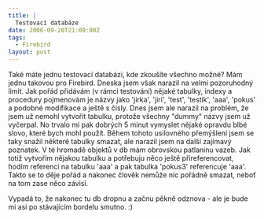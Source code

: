 ```yaml
---
title: |
  Testovací databáze
date: 2006-09-20T21:09:00Z
tags:
  - Firebird
layout: post
---
```

Také máte jednu testovací databázi, kde zkoušíte všechno možné? Mám jednu takovou pro Firebird. Dneska jsem však narazil na velmi pozoruhodný limit. Jak pořád přidávám (v rámci testování) nějaké tabulky, indexy a procedury pojmenovám je názvy jako 'jirka', 'jiri', 'test', 'testik', 'aaa', 'pokus' a podobné modifikace a ještě s čísly. Dnes jsem ale narazil na problém, že jsem už nemohl vytvořit tabulku, protože všechny "dummy" názvy jsem už vyčerpal. No trvalo mi pak dobrých 5 minut vymyslet nějaké opravdu blbé slovo, které bych mohl použít. Během tohoto usilovného přemýšlení jsem se taky snažil některé tabulky smazat, ale narazil jsem na další zajímavý poznatek. V té hromadě objektů v db mám obrovskou patlaninu vazeb. Jak totiž vytvořím nějakou tabulku a potřebuju něco ještě přireferencovat, hodím referenci na tabulku 'aaa' a pak tabulka 'pokus3' referencuje 'aaa'. Takto se to děje pořád a nakonec člověk nemůže nic pořádně smazat, neboť na tom zase něco závisí.

Vypadá to, že nakonec tu db dropnu a začnu pěkně odznova - ale je bude mi asi po stávajícím bordelu smutno. :)